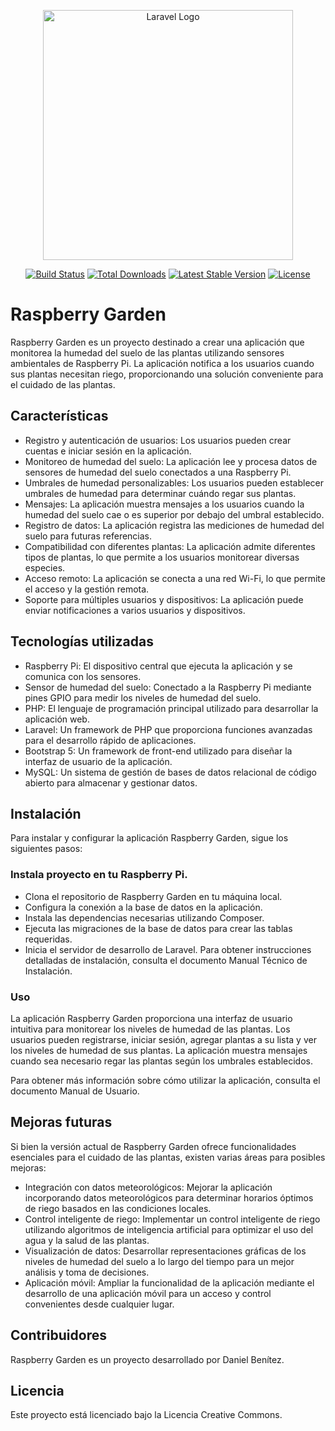 <p align="center"><a href="https://laravel.com" target="_blank"><img src="https://raw.githubusercontent.com/laravel/art/master/logo-lockup/5%20SVG/2%20CMYK/1%20Full%20Color/laravel-logolockup-cmyk-red.svg" width="400" alt="Laravel Logo"></a></p>

<p align="center">
<a href="https://github.com/laravel/framework/actions"><img src="https://github.com/laravel/framework/workflows/tests/badge.svg" alt="Build Status"></a>
<a href="https://packagist.org/packages/laravel/framework"><img src="https://img.shields.io/packagist/dt/laravel/framework" alt="Total Downloads"></a>
<a href="https://packagist.org/packages/laravel/framework"><img src="https://img.shields.io/packagist/v/laravel/framework" alt="Latest Stable Version"></a>
<a href="https://packagist.org/packages/laravel/framework"><img src="https://img.shields.io/packagist/l/laravel/framework" alt="License"></a>
</p>

# Raspberry Garden
Raspberry Garden es un proyecto destinado a crear una aplicación que monitorea la humedad del suelo de las plantas utilizando sensores ambientales de Raspberry Pi. La aplicación notifica a los usuarios cuando sus plantas necesitan riego, proporcionando una solución conveniente para el cuidado de las plantas.

## Características
- Registro y autenticación de usuarios: Los usuarios pueden crear cuentas e iniciar sesión en la aplicación.
- Monitoreo de humedad del suelo: La aplicación lee y procesa datos de sensores de humedad del suelo conectados a una Raspberry Pi.
- Umbrales de humedad personalizables: Los usuarios pueden establecer umbrales de humedad para determinar cuándo regar sus plantas.
- Mensajes: La aplicación muestra mensajes a los usuarios cuando la humedad del suelo cae o es superior por debajo del umbral establecido.
- Registro de datos: La aplicación registra las mediciones de humedad del suelo para futuras referencias.
- Compatibilidad con diferentes plantas: La aplicación admite diferentes tipos de plantas, lo que permite a los usuarios monitorear diversas especies.
- Acceso remoto: La aplicación se conecta a una red Wi-Fi, lo que permite el acceso y la gestión remota.
- Soporte para múltiples usuarios y dispositivos: La aplicación puede enviar notificaciones a varios usuarios y dispositivos.

## Tecnologías utilizadas
- Raspberry Pi: El dispositivo central que ejecuta la aplicación y se comunica con los sensores.
- Sensor de humedad del suelo: Conectado a la Raspberry Pi mediante pines GPIO para medir los niveles de humedad del suelo.
- PHP: El lenguaje de programación principal utilizado para desarrollar la aplicación web.
- Laravel: Un framework de PHP que proporciona funciones avanzadas para el desarrollo rápido de aplicaciones.
- Bootstrap 5: Un framework de front-end utilizado para diseñar la interfaz de usuario de la aplicación.
- MySQL: Un sistema de gestión de bases de datos relacional de código abierto para almacenar y gestionar datos.

## Instalación
Para instalar y configurar la aplicación Raspberry Garden, sigue los siguientes pasos:

### Instala proyecto en tu Raspberry Pi.
- Clona el repositorio de Raspberry Garden en tu máquina local.
- Configura la conexión a la base de datos en la aplicación.
- Instala las dependencias necesarias utilizando Composer.
- Ejecuta las migraciones de la base de datos para crear las tablas requeridas.
- Inicia el servidor de desarrollo de Laravel.
Para obtener instrucciones detalladas de instalación, consulta el documento Manual Técnico de Instalación.

### Uso
La aplicación Raspberry Garden proporciona una interfaz de usuario intuitiva para monitorear los niveles de humedad de las plantas. Los usuarios pueden registrarse, iniciar sesión, agregar plantas a su lista y ver los niveles de humedad de sus plantas. La aplicación muestra mensajes cuando sea necesario regar las plantas según los umbrales establecidos.

Para obtener más información sobre cómo utilizar la aplicación, consulta el documento Manual de Usuario.

## Mejoras futuras
Si bien la versión actual de Raspberry Garden ofrece funcionalidades esenciales para el cuidado de las plantas, existen varias áreas para posibles mejoras:
- Integración con datos meteorológicos: Mejorar la aplicación incorporando datos meteorológicos para determinar horarios óptimos de riego basados en las condiciones locales.
- Control inteligente de riego: Implementar un control inteligente de riego utilizando algoritmos de inteligencia artificial para optimizar el uso del agua y la salud de las plantas.
- Visualización de datos: Desarrollar representaciones gráficas de los niveles de humedad del suelo a lo largo del tiempo para un mejor análisis y toma de decisiones.
- Aplicación móvil: Ampliar la funcionalidad de la aplicación mediante el desarrollo de una aplicación móvil para un acceso y control convenientes desde cualquier lugar.

## Contribuidores
Raspberry Garden es un proyecto desarrollado por Daniel Benítez.

## Licencia
Este proyecto está licenciado bajo la Licencia Creative Commons.
